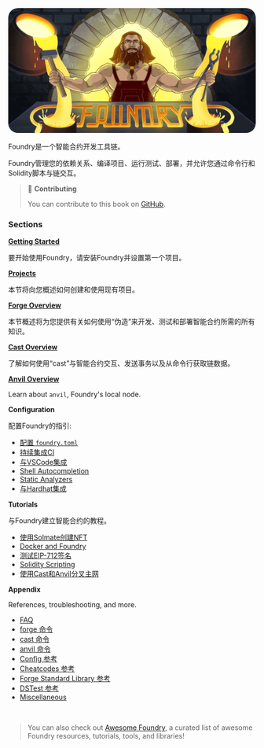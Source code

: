 <img src="images/foundry-banner.png" style="border-radius: 20px">

Foundry是一个智能合约开发工具链。

Foundry管理您的依赖关系、编译项目、运行测试、部署，并允许您通过命令行和Solidity脚本与链交互。

> 📖 **Contributing**
>
> You can contribute to this book on [GitHub](https://github.com/foundry-rs/book).

### Sections

**[Getting Started](getting-started/installation.md)**

要开始使用Foundry，请安装Foundry并设置第一个项目。

**[Projects](projects/creating-a-new-project.md)**

本节将向您概述如何创建和使用现有项目。

**[Forge Overview](forge)**

本节概述将为您提供有关如何使用“伪造”来开发、测试和部署智能合约所需的所有知识。 

**[Cast Overview](cast)**

了解如何使用“cast”与智能合约交互、发送事务以及从命令行获取链数据。

**[Anvil Overview](anvil)**

Learn about `anvil`, Foundry's local node.

**Configuration**

配置Foundry的指引:

- [配置 `foundry.toml`](./config/)
- [持续集成CI](./config/continous-integration.md)
- [与VSCode集成](./config/vscode.md)
- [Shell Autocompletion](./config/shell-autocompletion.md)
- [Static Analyzers](./config/static-analyzers.md)
- [与Hardhat集成](./config/hardhat.md)

**Tutorials**

 与Foundry建立智能合约的教程。

- [使用Solmate创建NFT](./tutorials/solmate-nft.md)
- [Docker and Foundry](./tutorials/foundry-docker.md)
- [测试EIP-712签名](./tutorials/testing-eip712.md)
- [Solidity Scripting](./tutorials/solidity-scripting.md)
- [使用Cast和Anvil分叉主网](./tutorials/forking-mainnet-with-cast-anvil.md)
<!-- - [Incremental Adoption]() -->

**Appendix**

References, troubleshooting, and more.

- [FAQ](./faq.md)
- [forge 命令](./reference/forge/)
- [cast 命令](./reference/cast/)
- [anvil 命令](./reference/anvil/)
- [Config 参考](./reference/config/)
- [Cheatcodes 参考](./cheatcodes/)
- [Forge Standard Library 参考](./reference/forge-std/)
- [DSTest 参考](./reference/ds-test.md)
- [Miscellaneous](misc)

<br>

> You can also check out [Awesome Foundry](https://github.com/crisgarner/awesome-foundry), a curated list of awesome Foundry resources, tutorials, tools, and libraries!
